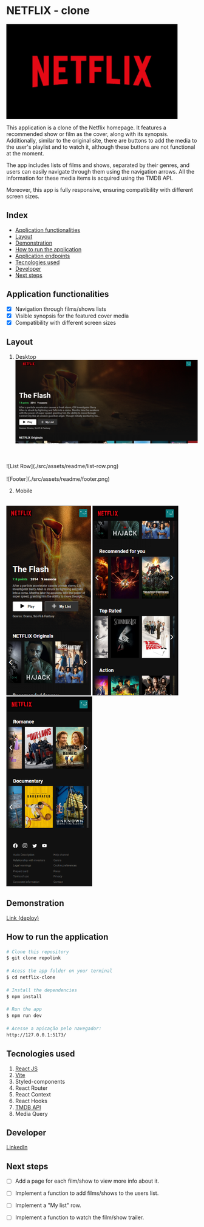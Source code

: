 # NETFLIX - clone

<!-- ![NETFLIX](./src/assets/netflix-logo.png) -->
<img src="./src/assets/netflix-logo.png" alt="NETFLIX logo" height=250px align=middle>

This application is a clone of the Netflix homepage. It features a recommended show or film as the cover, along with its synopsis. Additionally, similar to the original site, there are buttons to add the media to the user's playlist and to watch it, although these buttons are not functional at the moment.

The app includes lists of films and shows, separated by their genres, and users can easily navigate through them using the navigation arrows. All the information for these media items is acquired using the TMDB API.

Moreover, this app is fully responsive, ensuring compatibility with different screen sizes.

## Index
- <a href="#functionalities">Application functionalities</a>
- <a href="#layout">Layout</a>
- <a href="#demonstration">Demonstration</a>
- <a href="#run">How to run the application</a>
- <a href="#endpoints">Application endpoints</a>
- <a href="#tecnologies-used">Tecnologies used</a>
- <a href="#developer">Developer</a>
- <a href="#next-steps">Next steps</a>

## Application functionalities
 - [x]  Navigation through films/shows lists  
 - [x]  Visible synopsis for the featured cover media
 - [x]  Compatibility with different screen sizes

## Layout
1. Desktop
![Cover](./src/assets/readme/featured-film-cover.png)
<br/>
<br/>
![List Row](./src/assets/readme/list-row.png)
<br/>
<br/>
![Footer](./src/assets/readme/footer.png)

2. Mobile
<br/>
<img src="./src/assets/readme/mobile/cover-mobile.png" alt="Cover-mobile" height=500px>
<img src="./src/assets/readme/mobile/list-rows.png" alt="Film rows" height=500px>
<img src="./src/assets/readme/mobile/list-rows-footer.png" alt="Rows footer" height=500px>

## Demonstration

[Link (deploy)](https://aback-knot.surge.sh/)

## How to run the application
```bash
# Clone this repository
$ git clone repolink

# Acess the app folder on your terminal
$ cd netflix-clone

# Install the dependencies
$ npm install

# Run the app 
$ npm run dev

# Acesse a apicação pelo navegador:
http://127.0.0.1:5173/
```

## Tecnologies used
1. [React JS](https://react.dev/)
2. [Vite](https://vitejs.dev/)
3. Styled-components
4. React Router
5. React Context
6. React Hooks
7. [TMDB API](https://developer.themoviedb.org/docs)
8. Media Query

## Developer
[LinkedIn](https://www.linkedin.com/in/julia-silva-borges/)

## Next steps
 - [ ] Add a page for each film/show to view more info about it.
 - [ ] Implement a function to add films/shows to the users list.
  - [ ] Implement a "My list" row.
  - [ ] Implement a function to watch the film/show trailer.

